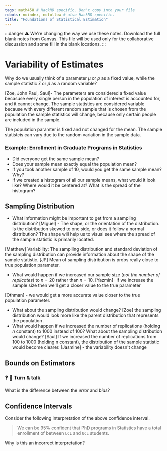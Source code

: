 ```yaml
---
tags: math458 # HackMD specific. Don't copy into your file
robots: noindex, nofollow # also HackMD specific.  
title: "Foundations of Statistical Estimation"
---
```


:::danger
:warning: We're changing the way we use these notes. Download the full blank notes from Canvas. This file will be used only for the collaborative discussion and some fill in the blank locations. 
:::


# Variability of Estimates

Why do we usually think of a parameter $\mu$ or $p$ as a fixed value, while the sample statistic $\bar{x}$ or $\hat{p}$ as a random variable?


[Zoe, John Paul, Saul]- The parameters are considered a fixed value becasuse every single person in the population of interest is accounted for, and it cannot change. 
The sample statistics are considered variable because with every different random sample that is chosen from the population the sample statistics will change, because only certain people are included in the sample. 



The population paramter is fixed and not changed for the mean. The sample statistcis can vary due to the random variation in the sample data. 



### Example: Enrollment in Graduate Programs in Statistics

* Did everyone get the same sample mean?
* Does your sample mean exactly equal the population mean?
* If you took another sample of 10, would you get the same sample mean? Why?
* If we created a histogram of all our sample means, what would it look like? Where would it be centered at? What is the spread of the histogram?





## Sampling Distribution


* What information might be important to get from a sampling distribution?
[Miguel] - The shape, or the orientation of the distribution. Is the distribution skewed to one side, or does it follow a normal distribution? The shape will help us to visual see where the spread of the sample statistic is primarily located.

[Matthew] Variability: The samplling distribution and standard deviation of the sampling distribution can provide information about the shape of the sample statistic.
[JP] Mean of sampling distribution is probs really close to true population parameter.

* What would happen if we increased our sample size (_not the number of replicates_) to $n=20$ rather than $n=10$. 
[Yazmin]- If we increase the sample size then we'll get a closer value to the true parameter

[Othman] - we would get a more accurate value closer to the true population parameter.
* What about the sampling distribution would change?
[Zoe] the sampling distribution would look more like the parent distribution that represents the population . 
* What would happen if we increased the number of replications (holding $n$ constant) to 1000 instead of 100? What about the sampling distribution would change?
[Saul]  If we increased the number of replications from 100 to 1000 (holding n constant), the distribution of the sample statistic would become clearer.
[Jasmine] - the variability doesn't change


## Bounds on Estimators


### :question: :busts_in_silhouette: Turn & talk

What is the difference between the _error_ and _bias_?




## Confidence Intervals
Consider the following interpretation of the above confidence interval. 

> We can be 95% confident that PhD programs in Statistics have a total enrollment of between `LCL` and  `UCL` students. 

Why is this an incorrect interpretation? 






